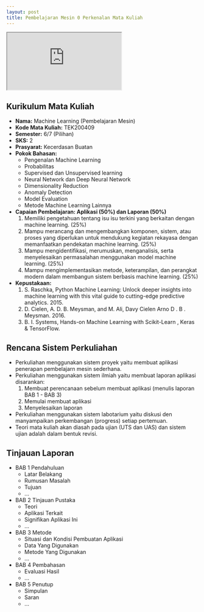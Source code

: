 ```yaml
---
layout: post
title: Pembelajaran Mesin 0 Perkenalan Mata Kuliah
---
```


<div class="video-container">
	<iframe src="https://0fajarpurnama0.github.io/cv" title="curriculum vitae"></iframe>
</div>

## Kurikulum Mata Kuliah

*   **Nama:** Machine Learning (Pembelajaran Mesin)
*   **Kode Mata Kuliah:** TEK200409
*   **Semester:** 6/7 (Pilihan)
*   **SKS:** 2
*   **Prasyarat:** Kecerdasan Buatan
*   **Pokok Bahasan:**
    *   Pengenalan Machine Learning
    *   Probabilitas
    *   Supervised dan Unsupervised learning
    *   Neural Network dan Deep Neural Network
    *   Dimensionality Reduction
    *   Anomaly Detection
    *   Model Evaluation
    *   Metode Machine Learning Lainnya
*   **Capaian Pembelajaran: Aplikasi (50%) dan Laporan (50%)**
    1.  Memiliki pengetahuan tentang isu isu terkini yang berkaitan dengan machine learning. (25%)
    2.  Mampu merancang dan mengembangkan komponen, sistem, atau proses yang diperlukan untuk mendukung kegiatan rekayasa dengan memanfaatkan pendekatan machine learning. (25%)
    3.  Mampu mengidentifikasi, merumuskan, menganalisis, serta menyelesaikan permasalahan menggunakan model machine learning. (25%)
    4.  Mampu mengimplementasikan metode, keterampilan, dan perangkat modern dalam membangun sistem berbasis machine learning. (25%)
*   **Kepustakaan:**
    1.  S. Raschka, Python Machine Learning: Unlock deeper insights into machine learning with this vital guide to cutting-edge predictive analytics. 2015.
    2.  D. Cielen, A. D. B. Meysman, and M. Ali, Davy Cielen Arno D . B . Meysman. 2016.
    3.  B. I. Systems, Hands-on Machine Learning with Scikit-Learn , Keras & TensorFlow.

## Rencana Sistem Perkuliahan

*   Perkuliahan menggunakan sistem proyek yaitu membuat aplikasi penerapan pembelajarn mesin sederhana.
*   Perkuliahan menggunakan sistem ilmiah yaitu membuat laporan aplikasi disarankan:
    1.  Membuat perencanaan sebelum membuat aplikasi (menulis laporan BAB 1 - BAB 3)
    2.  Memulai membuat aplikasi
    3.  Menyelesaikan laporan
*   Perkuliahan menggunakan sistem labotarium yaitu diskusi den manyampaikan perkembangan (progress) setiap pertemuan.
*   Teori mata kuliah akan diasah pada ujian (UTS dan UAS) dan sistem ujian adalah dalam bentuk revisi.

## Tinjauan Laporan

*   BAB 1 Pendahuluan
    *   Latar Belakang
    *   Rumusan Masalah
    *   Tujuan
    *   ...
*   BAB 2 Tinjauan Pustaka
    *   Teori
    *   Aplikasi Terkait
    *   Signifikan Aplikasi Ini
    *   ...
*   BAB 3 Metode
    *   Situasi dan Kondisi Pembuatan Aplikasi
    *   Data Yang Digunakan
    *   Metode Yang Digunakan
    *   ...
*   BAB 4 Pembahasan
    *   Evaluasi Hasil
    *   ...
*   BAB 5 Penutup
    *   Simpulan
    *   Saran
    *   ...